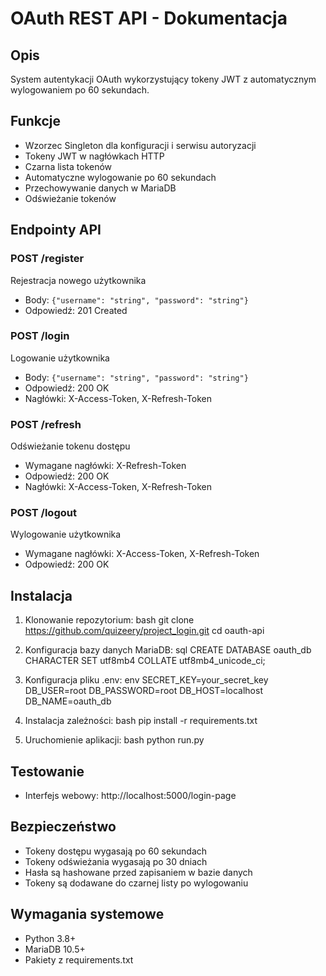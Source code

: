 # OAuth REST API - Dokumentacja

## Opis
System autentykacji OAuth wykorzystujący tokeny JWT z automatycznym wylogowaniem po 60 sekundach.

## Funkcje
- Wzorzec Singleton dla konfiguracji i serwisu autoryzacji
- Tokeny JWT w nagłówkach HTTP
- Czarna lista tokenów
- Automatyczne wylogowanie po 60 sekundach
- Przechowywanie danych w MariaDB
- Odświeżanie tokenów

## Endpointy API

### POST /register
Rejestracja nowego użytkownika
- Body: `{"username": "string", "password": "string"}`
- Odpowiedź: 201 Created

### POST /login
Logowanie użytkownika
- Body: `{"username": "string", "password": "string"}`
- Odpowiedź: 200 OK
- Nagłówki: X-Access-Token, X-Refresh-Token

### POST /refresh
Odświeżanie tokenu dostępu
- Wymagane nagłówki: X-Refresh-Token
- Odpowiedź: 200 OK
- Nagłówki: X-Access-Token, X-Refresh-Token

### POST /logout
Wylogowanie użytkownika
- Wymagane nagłówki: X-Access-Token, X-Refresh-Token
- Odpowiedź: 200 OK

## Instalacja

1. Klonowanie repozytorium:
bash
git clone https://github.com/quizeery/project_login.git
cd oauth-api

2. Konfiguracja bazy danych MariaDB:
sql
CREATE DATABASE oauth_db CHARACTER SET utf8mb4 COLLATE utf8mb4_unicode_ci;

3. Konfiguracja pliku .env:
env
SECRET_KEY=your_secret_key
DB_USER=root
DB_PASSWORD=root
DB_HOST=localhost
DB_NAME=oauth_db

4. Instalacja zależności:
bash
pip install -r requirements.txt

5. Uruchomienie aplikacji:
bash
python run.py

## Testowanie
- Interfejs webowy: http://localhost:5000/login-page

## Bezpieczeństwo
- Tokeny dostępu wygasają po 60 sekundach
- Tokeny odświeżania wygasają po 30 dniach
- Hasła są hashowane przed zapisaniem w bazie danych
- Tokeny są dodawane do czarnej listy po wylogowaniu

## Wymagania systemowe
- Python 3.8+
- MariaDB 10.5+
- Pakiety z requirements.txt

